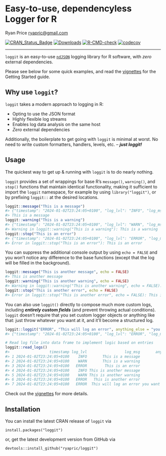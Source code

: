 # Easy-to-use, dependencyless Logger for R

Ryan Price <ryapric@gmail.com>

<!-- badges: start -->

[![CRAN_Status_Badge](http://www.r-pkg.org/badges/version/loggit)](https://cran.r-project.org/package=loggit)
[![Downloads](https://cranlogs.r-pkg.org/badges/grand-total/loggit)](https://cran.r-project.org/package=loggit)
[![R-CMD-check](https://github.com/MEO265/loggit_private/actions/workflows/R-CMD-check.yaml/badge.svg)](https://github.com/MEO265/loggit_private/actions/workflows/R-CMD-check.yaml)
[![codecov](https://codecov.io/gh/MEO265/loggit_private/graph/badge.svg?token=DGPQGD4DUH)](https://codecov.io/gh/MEO265/loggit_private)
<!-- badges: end -->

------------------------------------------------------------------------

`loggit` is an easy-to-use
[`ndJSON`](https://github.com/ndjson/ndjson-spec) logging library for R
software, with *zero* external dependencies.

Please see below for some quick examples, and read the
[vignettes](https://cran.r-project.org/web/packages/loggit/vignettes/)
for the Getting Started guide.

## Why use `loggit`?

`loggit` takes a modern approach to logging in R:

- Opting to use the JSON format
- Highly flexible log streams
- Enables log data analysis on the same host
- *Zero* external dependencies

Additionally, the boilerplate to get going with `loggit` is minimal at
worst. No need to write custom formatters, handlers, levels, etc. –
***just loggit!***

## Usage

The quickest way to get up & running with `loggit` is to do nearly
nothing.

`loggit` provides a set of wrappings for base R’s `message()`,
`warning()`, and `stop()` functions that maintain identical
functionality, making it sufficient to import the `loggit` namespace,
for example by using `library("loggit")`, or by prefixing `loggit::` at
the desired locations.

``` r
loggit::message("This is a message")
#> {"timestamp": "2024-01-02T23:24:05+0100", "log_lvl": "INFO", "log_msg": "This is a message"}
#> This is a message
loggit::warning("This is a warning")
#> {"timestamp": "2024-01-02T23:24:05+0100", "log_lvl": "WARN", "log_msg": "This is a warning"}
#> Warning in loggit::warning("This is a warning"): This is a warning
loggit::stop("This is an error")
#> {"timestamp": "2024-01-02T23:24:05+0100", "log_lvl": "ERROR", "log_msg": "This is an error"}
#> Error in loggit::stop("This is an error"): This is an error
```

You can suppress the additional console output by using `echo = FALSE`
and you won’t notice any difference to the base functions (except that
the log will be filled in the background).

``` r
loggit::message("This is another message", echo = FALSE)
#> This is another message
loggit::warning("This is another warning", echo = FALSE)
#> Warning in loggit::warning("This is another warning", echo = FALSE): This is another warning
loggit::stop("This is another error", echo = FALSE)
#> Error in loggit::stop("This is another error", echo = FALSE): This is another error
```

You can also use `loggit()` directly to compose much more custom logs,
including ***entirely custom fields*** (and prevent throwing actual
conditions). `loggit` doesn’t require that you set custom logger objects
or anything like that: just throw whatever you want at it, and it’ll
become a structured log.

``` r
loggit::loggit("ERROR", "This will log an error", anything_else = "you want to include")
#> {"timestamp": "2024-01-02T23:24:05+0100", "log_lvl": "ERROR", "log_msg": "This will log an error", "anything_else": "you want to include"}

# Read log file into data frame to implement logic based on entries
loggit::read_logs()
#>                  timestamp log_lvl                 log_msg       anything_else
#> 1 2024-01-02T23:24:05+0100    INFO       This is a message                    
#> 2 2024-01-02T23:24:05+0100    WARN       This is a warning                    
#> 3 2024-01-02T23:24:05+0100   ERROR        This is an error                    
#> 4 2024-01-02T23:24:05+0100    INFO This is another message                    
#> 5 2024-01-02T23:24:05+0100    WARN This is another warning                    
#> 6 2024-01-02T23:24:05+0100   ERROR   This is another error                    
#> 7 2024-01-02T23:24:05+0100   ERROR  This will log an error you want to include
```

Check out the
[vignettes](https://cran.r-project.org/web/packages/loggit/vignettes/)
for more details.

## Installation

You can install the latest CRAN release of `loggit` via

    install.packages("loggit")

or, get the latest development version from GitHub via

    devtools::install_github("ryapric/loggit")
